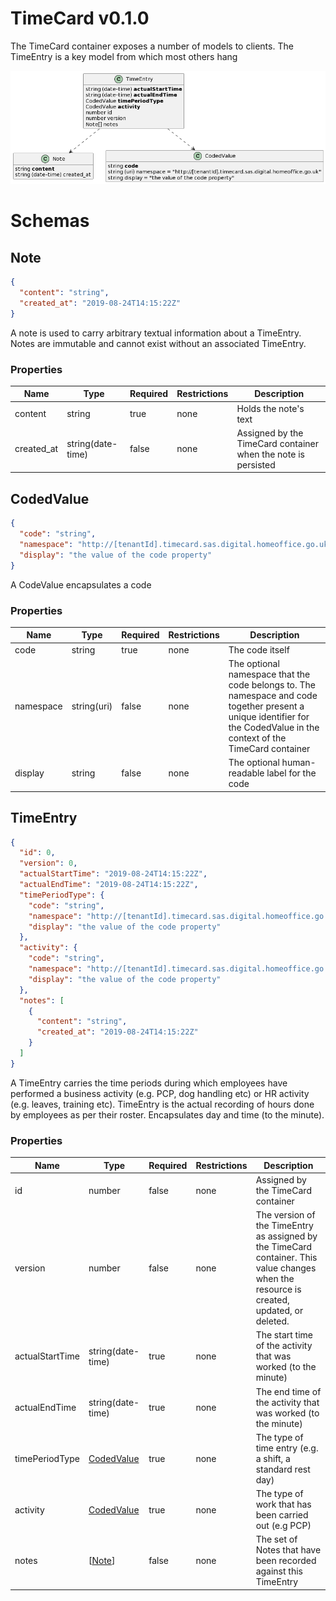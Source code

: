 
<!-- Generator: Widdershins v4.0.1 -->

<h1 id="timecard-api">TimeCard v0.1.0</h1>

The TimeCard container exposes a number of models to clients. The TimeEntry is a key model from which most others hang

![payload-model](./images/payload-model.png)

# Schemas

<h2 id="tocS_Note">Note</h2>
<!-- backwards compatibility -->
<a id="schemanote"></a>
<a id="schema_Note"></a>
<a id="tocSnote"></a>
<a id="tocsnote"></a>

```json
{
  "content": "string",
  "created_at": "2019-08-24T14:15:22Z"
}

```

A note is used to carry arbitrary textual information about a TimeEntry. Notes are immutable and cannot exist without an associated TimeEntry.

### Properties

|Name|Type|Required|Restrictions|Description|
|---|---|---|---|---|
|content|string|true|none|Holds the note's text|
|created_at|string(date-time)|false|none|Assigned by the TimeCard container when the note is persisted|

<h2 id="tocS_CodedValue">CodedValue</h2>
<!-- backwards compatibility -->
<a id="schemacodedvalue"></a>
<a id="schema_CodedValue"></a>
<a id="tocScodedvalue"></a>
<a id="tocscodedvalue"></a>

```json
{
  "code": "string",
  "namespace": "http://[tenantId].timecard.sas.digital.homeoffice.go.uk",
  "display": "the value of the code property"
}

```

A CodeValue encapsulates a code

### Properties

|Name|Type|Required|Restrictions|Description|
|---|---|---|---|---|
|code|string|true|none|The code itself|
|namespace|string(uri)|false|none|The optional namespace that the code belongs to. The namespace and code together present a unique identifier for the CodedValue in the context of the TimeCard container|
|display|string|false|none|The optional human-readable label for the code|

<h2 id="tocS_TimeEntry">TimeEntry</h2>
<!-- backwards compatibility -->
<a id="schematimeentry"></a>
<a id="schema_TimeEntry"></a>
<a id="tocStimeentry"></a>
<a id="tocstimeentry"></a>

```json
{
  "id": 0,
  "version": 0,
  "actualStartTime": "2019-08-24T14:15:22Z",
  "actualEndTime": "2019-08-24T14:15:22Z",
  "timePeriodType": {
    "code": "string",
    "namespace": "http://[tenantId].timecard.sas.digital.homeoffice.go.uk",
    "display": "the value of the code property"
  },
  "activity": {
    "code": "string",
    "namespace": "http://[tenantId].timecard.sas.digital.homeoffice.go.uk",
    "display": "the value of the code property"
  },
  "notes": [
    {
      "content": "string",
      "created_at": "2019-08-24T14:15:22Z"
    }
  ]
}

```

A TimeEntry carries the time periods during which employees have performed a business activity (e.g. PCP, dog handling etc) or HR activity (e.g. leaves, training etc). TimeEntry is the actual recording of hours done by employees as per their roster. Encapsulates day and time (to the minute).

### Properties

|Name|Type|Required|Restrictions|Description|
|---|---|---|---|---|
|id|number|false|none|Assigned by the TimeCard container|
|version|number|false|none|The version of the TimeEntry as assigned by the TimeCard container. This value changes when the resource is created, updated, or deleted.|
|actualStartTime|string(date-time)|true|none|The start time of the activity that was worked (to the minute)|
|actualEndTime|string(date-time)|true|none|The end time of the activity that was worked (to the minute)|
|timePeriodType|[CodedValue](#schemacodedvalue)|true|none|The type of time entry (e.g. a shift, a standard rest day)|
|activity|[CodedValue](#schemacodedvalue)|true|none|The type of work that has been carried out (e.g PCP)|
|notes|[[Note](#schemanote)]|false|none|The set of Notes that have been recorded against this TimeEntry|

